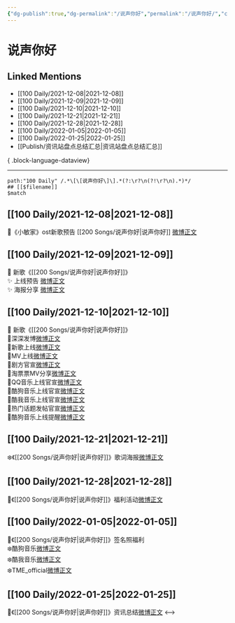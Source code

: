 ```yaml
---
{"dg-publish":true,"dg-permalink":"/说声你好","permalink":"/说声你好/","created":"2022-12-22T16:19:38.000+08:00","updated":"2023-04-10T15:57:16.000+08:00"}
---
```


# 说声你好

## Linked Mentions
- [[100 Daily/2021-12-08\|2021-12-08]]
- [[100 Daily/2021-12-09\|2021-12-09]]
- [[100 Daily/2021-12-10\|2021-12-10]]
- [[100 Daily/2021-12-21\|2021-12-21]]
- [[100 Daily/2021-12-28\|2021-12-28]]
- [[100 Daily/2022-01-05\|2022-01-05]]
- [[100 Daily/2022-01-25\|2022-01-25]]
- [[Publish/资讯站盘点总结汇总\|资讯站盘点总结汇总]]

{ .block-language-dataview}

---

```expander
path:"100 Daily" /.*\[\[说声你好\]\].*(?:\r?\n(?!\r?\n).*)*/
## [[$filename]]
$match
```
## [[100 Daily/2021-12-08\|2021-12-08]]
🌟《小敏家》ost新歌预告 [[200 Songs/说声你好\|说声你好]] [微博正文](https://m.weibo.cn/6466290670/4712076792562399)
## [[100 Daily/2021-12-09\|2021-12-09]]
💫 新歌《[[200 Songs/说声你好\|说声你好]]》  
✨ 上线预告 [微博正文](https://m.weibo.cn/6466290670/4712438224390283)  
✨ 海报分享 [微博正文](https://m.weibo.cn/6466290670/4712623147584159)
## [[100 Daily/2021-12-10\|2021-12-10]]
🌟 新歌《[[200 Songs/说声你好\|说声你好]]》  
💫深深发博[微博正文](https://m.weibo.cn/6466290670/4712800636895960)  
💫新歌上线[微博正文](https://m.weibo.cn/6466290670/4712649784559603)  
💫MV上线[微博正文](https://m.weibo.cn/6466290670/4712804513483693)  
💫剧方官宣[微博正文](https://m.weibo.cn/6466290670/4712664439456361)  
💫淘票票MV分享[微博正文](https://m.weibo.cn/6466290670/4712819540362951)  
💫QQ音乐上线官宣[微博正文](https://m.weibo.cn/6466290670/4712652658180614)  
💫酷狗音乐上线官宣[微博正文](https://m.weibo.cn/6466290670/4712653023085833)  
💫酷我音乐上线官宣[微博正文](https://m.weibo.cn/6466290670/4712653354696809)  
💫热门话题发帖官宣[微博正文](https://m.weibo.cn/6466290670/4712815702837556)  
💫酷狗音乐上线提醒[微博正文](https://m.weibo.cn/6466290670/4712647720698653)
## [[100 Daily/2021-12-21\|2021-12-21]]
❄️《[[200 Songs/说声你好\|说声你好]]》歌词海报[微博正文](https://m.weibo.cn/6466290670/4716948698435454)
## [[100 Daily/2021-12-28\|2021-12-28]]
💫《[[200 Songs/说声你好\|说声你好]]》福利活动[微博正文](https://m.weibo.cn/6466290670/4719485602499432)
## [[100 Daily/2022-01-05\|2022-01-05]]
🌟《[[200 Songs/说声你好\|说声你好]]》签名照福利  
❄️酷狗音乐[微博正文](https://m.weibo.cn/6466290670/4722234562185382)  
❄️酷我音乐[微博正文](https://m.weibo.cn/6466290670/4722245492539505)  
❄️TME_official[微博正文](https://m.weibo.cn/6466290670/4722316577079721)
## [[100 Daily/2022-01-25\|2022-01-25]]
🌟《[[200 Songs/说声你好\|说声你好]]》资讯总结[微博正文](https://m.weibo.cn/6466290670/4729649416372608)
<-->